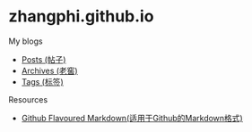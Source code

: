 
#  zhangphi.github.io
My blogs 


* [Posts (帖子)](./posts/) 
* [Archives (老窖)](./archives/)
* [Tags (标签)](./tags/)



Resources
* [Github Flavoured Markdown(适用于Github的Markdown格式)](https://docs.github.com/en/get-started/writing-on-github/getting-started-with-writing-and-formatting-on-github/basic-writing-and-formatting-syntax )

